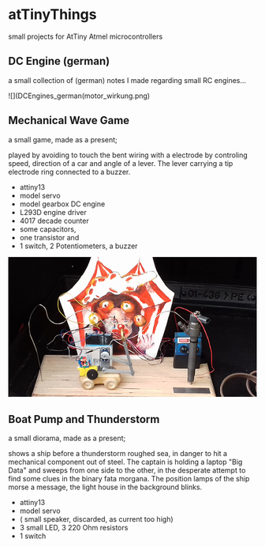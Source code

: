 # atTinyThings
small projects for AtTiny Atmel microcontrollers

## DC Engine (german)

a small collection of (german) notes I made regarding small RC engines...

![](DCEngines_german(motor_wirkung.png)

## Mechanical Wave Game

a small game, made as a present;

played by avoiding to touch the bent wiring with a electrode by controling speed, direction of a car and angle of a lever.
The lever carrying a tip electrode ring connected to a buzzer.

+ attiny13
+ model servo
+ model gearbox DC engine
+ L293D engine driver
+ 4017 decade counter
+ some capacitors, 
+ one transistor and 
+ 1 switch, 2 Potentiometers, a buzzer

![](mechanicalWave/product.png)

## Boat Pump and Thunderstorm

a small diorama, made as a present;

shows a ship before a thunderstorm roughed sea, in danger to hit a mechanical component out of steel.
The captain is holding a laptop "Big Data" and sweeps from one side to the other, in the desperate attempt 
to find some clues in the binary fata morgana.
The position lamps of the ship morse a message, the light house in the background blinks.


+ attiny13
+ model servo
+ ( small speaker, discarded, as current too high)
+ 3 small LED, 3 220 Ohm resistors
+ 1 switch
